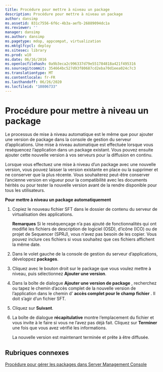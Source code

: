 ```yaml
---
title: Procédure pour mettre à niveau un package
description: Procédure pour mettre à niveau un package
author: dansimp
ms.assetid: 831c7556-6f6c-4b3a-aefb-26889094dc1a
ms.reviewer: ''
manager: dansimp
ms.author: dansimp
ms.pagetype: mdop, appcompat, virtualization
ms.mktglfcycl: deploy
ms.sitesec: library
ms.prod: w10
ms.date: 06/16/2016
ms.openlocfilehash: 0a9b3eca2c996337d79e551784818a421f495316
ms.sourcegitcommit: 354664bc527d93f80687cd2eba70d1eea024c7c3
ms.translationtype: MT
ms.contentlocale: fr-FR
ms.lasthandoff: 06/26/2020
ms.locfileid: "10806733"
---
```

# Procédure pour mettre à niveau un package


Le processus de mise à niveau automatique est le même que pour ajouter une version de package dans la console de gestion du serveur d’applications. Une mise à niveau automatique est effectuée lorsque vous reséquencez l’application dans un package existant. Vous pouvez ensuite ajouter cette nouvelle version à vos serveurs pour la diffusion en continu.

Lorsque vous effectuez une mise à niveau d’un package avec une nouvelle version, vous pouvez laisser la version existante en place ou la supprimer et ne conserver que la plus récente. Vous souhaiterez peut-être conserver l’ancienne version en vigueur pour la compatibilité avec les documents hérités ou pour tester la nouvelle version avant de la rendre disponible pour tous les utilisateurs.

**Pour mettre à niveau un package automatiquement**

1.  Copiez le nouveau fichier SFT dans le dossier de contenu du serveur de virtualisation des applications.

    **Remarques**  Si le reséquençage n’a pas ajouté de fonctionnalités qui ont modifié les fichiers de description de logiciel (OSD), d’icône (ICO) ou de projet de Sequencer (SPRJ), vous n’avez pas besoin de les copier. Vous pouvez inclure ces fichiers si vous souhaitez que ces fichiers affichent la même date.

     

2.  Dans le volet gauche de la console de gestion du serveur d’applications, développez **packages**.

3.  Cliquez avec le bouton droit sur le package que vous voulez mettre à niveau, puis sélectionnez **Ajouter une version**.

4.  Dans la boîte de dialogue **Ajouter une version de package** , recherchez ou tapez le chemin d’accès complet de la nouvelle version de l’application dans le chemin d' **accès complet pour le champ fichier** . Il doit s’agir d’un fichier SFT.

5.  Cliquez sur **Suivant**.

6.  La boîte de dialogue **récapitulative** montre l’emplacement du fichier et vous invite à le faire si vous ne l’avez pas déjà fait. Cliquez sur **Terminer** une fois que vous avez vérifié les informations.

    La nouvelle version est maintenant terminée et prête à être diffusée.

## Rubriques connexes


[Procédure pour gérer les packages dans Server Management Console](how-to-manage-packages-in-the-server-management-console.md)

 

 





